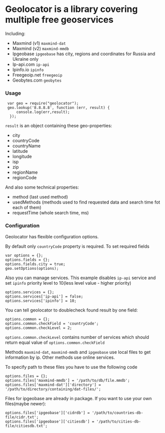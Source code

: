 Geolocator is a library covering multiple free geoservices
==========================================================

Including:
 - Maxmind (v1) `maxmind-dat`
 - Maxmind (v2) `maxmind-mmdb`
 - Ipgeobase `ipgeobase` has city, regions and coordinates for Russia and Ukraine only
 - Ip-api.com `ip-api`
 - Ipinfo.io `ipinfo`
 - Freegeoip.net `freegeoip`
 - Geobytes.com `geobytes`

 ### Usage

 ```
  var geo = require("geolocator");
  geo.lookup('8.8.8.8', function (err, result) {
      console.log(err,result);
   });
  ```

  `result` is an object containing these geo-properties:
  - city
  - countryCode
  - countryName
  - latitude
  - longitude
  - isp
  - zip
  - regionName
  - regionCode

  And also some technical properties:
  - method (last used method)
  - usedMethods (methods used to find requested data and search time fot each of them)
  - requestTime (whole search time, ms)

  ### Configuration

  Geolocator has flexible configuration options.

  By default only `countryCode` property is required. To set required fields

  ```
  var options = {};
  options.fields = {};
  options.fields.city = true;
  geo.setOptions(options);
   ```

   Also you can manage services. This example disables `ip-api` service and set `ipinfo` priority level to 10(less level value - higher priority)

   ```
   options.services = {};
   options.services['ip-api'] = false;
   options.services['ipinfo'] = 10;
   ```

   You can tell geolocator to doublecheck found result by one field:

   ```
   options.common = {};
   options.common.checkField = 'countryCode';
   options.common.checkLevel = 2;
   ```

   `options.common.checkLevel` contains number of services which should return equal value of `options.common.checkField`

   Methods `maxmind-dat`, `maxmind-mmdb` and `ipgeobase` use local files to get information by ip. Other methods use online services.

   To specify path to these files you have to use the following code

   ```
   options.files = {};
   options.files['maxmind-mmdb'] = '/path/to/db/file.mmdb';
   options.files['maxmind-dat']['directory'] = '/path/to/directory/containing/dat-files/';
   ```

   Files for ipgeobase are already in package. If you want to use your own files(maybe newer):

   ```
   options.files['ipgeobase']['cidrdb'] = '/path/to/countries-db-file/cidr.txt';
   options.files['ipgeobase']['citiesdb'] = '/path/to/cities-db-file/citiesdb.txt';
   ```

